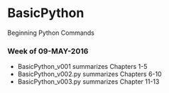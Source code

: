 # BasicPython
Beginning Python Commands
  
### Week of 09-MAY-2016
* BasicPython_v001 summarizes Chapters 1-5
* BasicPython_v002.py summarizes Chapters 6-10
* BasicPython_v003.py summarizes Chapter 11-13
